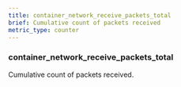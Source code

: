 ```yaml
---
title: container_network_receive_packets_total
brief: Cumulative count of packets received
metric_type: counter
---
```

### container_network_receive_packets_total

Cumulative count of packets received.